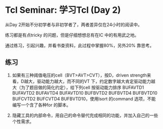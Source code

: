 # Tcl Seminar: 学习Tcl (Day 2)

从Day 2开始不分初学者与非初学者了，两者差异仅在24小时的阅读中。

练习都是有点tricky 的问题，但是仔细想想总有在IC 中的有用武之地。

通过练习，引起兴趣，并看书查资料，此过程中掌握80%，另外20% 靠思考。

## 练习

1. 如果有三种阈值电压的cell（BVT>AVT>CVT），按D，driven strength来看，D越大，驱动能力越大，而不同的VT 下，约定数字越大肯定驱动能力越大（为了题目做的简化约定），给下列cell 按驱动能力排序 BUFAVTD1 BUFAVTD2 BUFAVTD4 BUFAVTD10 BUFBVTD2 BUFBVTD4 BUFBVTD10 BUFCVTD2 BUFCVTD4 BUFBVTD10，使用lsort 的command 选项，不能编写一个含了各种for 的脚本。

2. 隐藏工具的内部命令，用自己的命令替代完成相同的功能，并加入自己的一些个性需求。